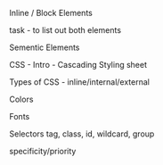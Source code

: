 Inline / Block Elements

task -  to list out both elements

Sementic Elements




CSS -  Intro - Cascading Styling sheet

Types of CSS - inline/internal/external

Colors 

Fonts

Selectors
tag, class, id, wildcard, group 

specificity/priority

